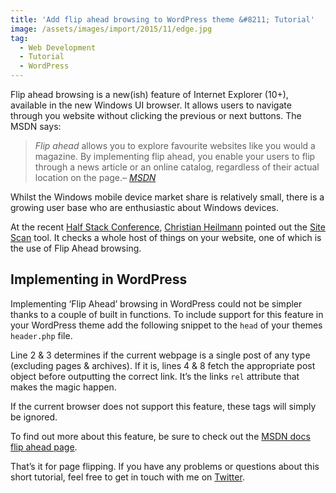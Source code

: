 ```yaml
---
title: 'Add flip ahead browsing to WordPress theme &#8211; Tutorial'
image: /assets/images/import/2015/11/edge.jpg
tag:
  - Web Development
  - Tutorial
  - WordPress
---
```

Flip ahead browsing is a new(ish) feature of&nbsp;Internet Explorer (10+), available in the new Windows UI browser. It allows users to navigate through you website without clicking the previous or next buttons. The MSDN&nbsp;says:

> _Flip ahead_ allows you to explore favourite websites like you would a magazine. By implementing flip ahead, you enable your users to flip through a news article or an online catalog, regardless of their actual location on the page.<cite>&#8211; <a title="Flip ahead browsing" href="https://msdn.microsoft.com/en-us/library/jj883726(v=vs.85).aspx">MSDN</a></cite>


Whilst the Windows mobile device market share&nbsp;is relatively small, there is a growing user base who are enthusiastic about Windows devices.

At the recent&nbsp;[Half Stack Conference](http://halfstackconf.com/ "Half Stack"), [Christian Heilmann](https://twitter.com/codepo8 "Christian Heilmann Twitter") pointed out the [Site Scan](https://dev.windows.com/en-us/microsoft-edge/tools/staticscan/ "Site Scan") tool. It checks a whole host&nbsp;of things on your website, one of which is the use of Flip Ahead browsing.

## Implementing in WordPress

Implementing &#8216;Flip Ahead&#8217; browsing in WordPress could not be simpler thanks to a couple of built in functions.&nbsp;To include support&nbsp;for this feature in your WordPress theme add the following snippet to the `head` of your themes `header.php` file.

<script src="https://gist.github.com/tonyedwardspz/974331e00da41f510c6d.js"></script>

Line 2 & 3 determines if the current webpage is a single post of any type (excluding pages & archives). If it is, lines 4 & 8 fetch the appropriate post object before outputting the correct link. It&#8217;s the links `rel` attribute that makes the magic happen.

If the current browser does not support this feature, these tags will simply be ignored.

To find out more about this feature, be sure to check out the [MSDN docs flip ahead page](https://msdn.microsoft.com/en-us/library/jj883726(v=vs.85).aspx "Flip Ahead").

That&#8217;s it for page flipping. If you have any problems or questions about this short tutorial, feel free to get in touch with me on [Twitter](https://twitter.com/tonyedwardspz "Tony Edwards Cornwall Software Developer").
